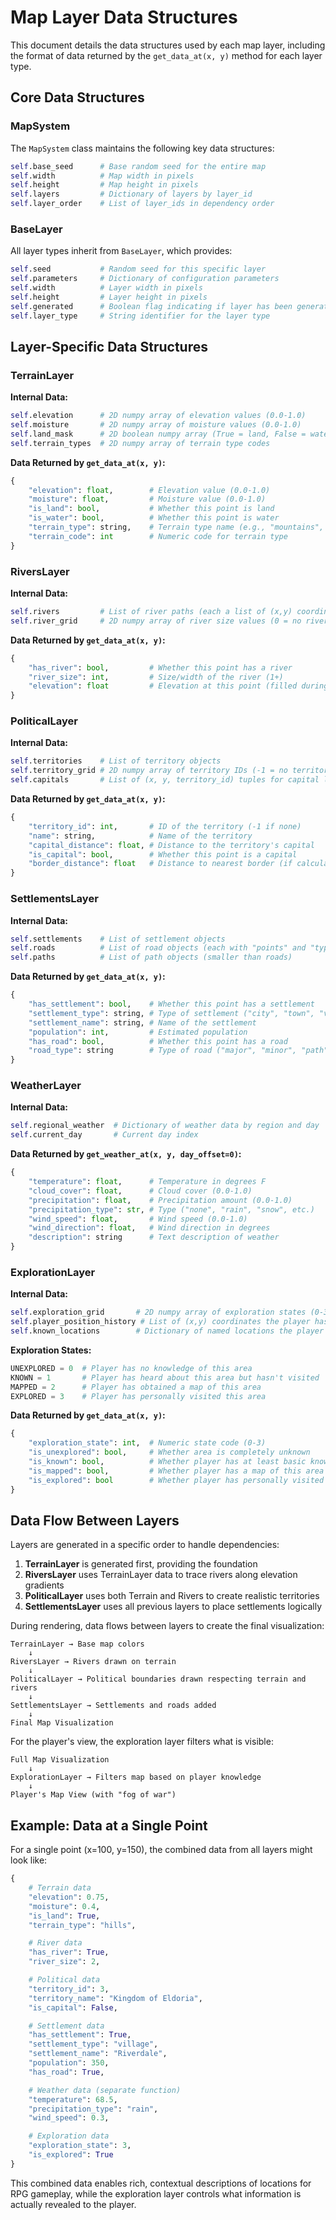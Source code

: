 # Map Layer Data Structures

This document details the data structures used by each map layer, including the format of data returned by the `get_data_at(x, y)` method for each layer type.

## Core Data Structures

### MapSystem

The `MapSystem` class maintains the following key data structures:

```python
self.base_seed      # Base random seed for the entire map
self.width          # Map width in pixels
self.height         # Map height in pixels
self.layers         # Dictionary of layers by layer_id
self.layer_order    # List of layer_ids in dependency order
```

### BaseLayer

All layer types inherit from `BaseLayer`, which provides:

```python
self.seed           # Random seed for this specific layer
self.parameters     # Dictionary of configuration parameters
self.width          # Layer width in pixels
self.height         # Layer height in pixels
self.generated      # Boolean flag indicating if layer has been generated
self.layer_type     # String identifier for the layer type
```

## Layer-Specific Data Structures

### TerrainLayer

**Internal Data:**
```python
self.elevation      # 2D numpy array of elevation values (0.0-1.0)
self.moisture       # 2D numpy array of moisture values (0.0-1.0)
self.land_mask      # 2D boolean numpy array (True = land, False = water)
self.terrain_types  # 2D numpy array of terrain type codes
```

**Data Returned by `get_data_at(x, y)`:**
```python
{
    "elevation": float,        # Elevation value (0.0-1.0)
    "moisture": float,         # Moisture value (0.0-1.0)
    "is_land": bool,           # Whether this point is land
    "is_water": bool,          # Whether this point is water
    "terrain_type": string,    # Terrain type name (e.g., "mountains", "plains")
    "terrain_code": int        # Numeric code for terrain type
}
```

### RiversLayer

**Internal Data:**
```python
self.rivers         # List of river paths (each a list of (x,y) coordinates)
self.river_grid     # 2D numpy array of river size values (0 = no river)
```

**Data Returned by `get_data_at(x, y)`:**
```python
{
    "has_river": bool,         # Whether this point has a river
    "river_size": int,         # Size/width of the river (1+)
    "elevation": float         # Elevation at this point (filled during rendering)
}
```

### PoliticalLayer

**Internal Data:**
```python
self.territories    # List of territory objects
self.territory_grid # 2D numpy array of territory IDs (-1 = no territory)
self.capitals       # List of (x, y, territory_id) tuples for capital locations
```

**Data Returned by `get_data_at(x, y)`:**
```python
{
    "territory_id": int,       # ID of the territory (-1 if none)
    "name": string,            # Name of the territory
    "capital_distance": float, # Distance to the territory's capital
    "is_capital": bool,        # Whether this point is a capital
    "border_distance": float   # Distance to nearest border (if calculated)
}
```

### SettlementsLayer

**Internal Data:**
```python
self.settlements    # List of settlement objects
self.roads          # List of road objects (each with "points" and "type")
self.paths          # List of path objects (smaller than roads)
```

**Data Returned by `get_data_at(x, y)`:**
```python
{
    "has_settlement": bool,    # Whether this point has a settlement
    "settlement_type": string, # Type of settlement ("city", "town", "village")
    "settlement_name": string, # Name of the settlement
    "population": int,         # Estimated population
    "has_road": bool,          # Whether this point has a road
    "road_type": string        # Type of road ("major", "minor", "path")
}
```

### WeatherLayer

**Internal Data:**
```python
self.regional_weather  # Dictionary of weather data by region and day
self.current_day       # Current day index
```

**Data Returned by `get_weather_at(x, y, day_offset=0)`:**
```python
{
    "temperature": float,      # Temperature in degrees F
    "cloud_cover": float,      # Cloud cover (0.0-1.0)
    "precipitation": float,    # Precipitation amount (0.0-1.0)
    "precipitation_type": str, # Type ("none", "rain", "snow", etc.)
    "wind_speed": float,       # Wind speed (0.0-1.0)
    "wind_direction": float,   # Wind direction in degrees
    "description": string      # Text description of weather
}
```

### ExplorationLayer

**Internal Data:**
```python
self.exploration_grid       # 2D numpy array of exploration states (0-3)
self.player_position_history # List of (x,y) coordinates the player has visited
self.known_locations        # Dictionary of named locations the player knows
```

**Exploration States:**
```python
UNEXPLORED = 0  # Player has no knowledge of this area
KNOWN = 1       # Player has heard about this area but hasn't visited
MAPPED = 2      # Player has obtained a map of this area
EXPLORED = 3    # Player has personally visited this area
```

**Data Returned by `get_data_at(x, y)`:**
```python
{
    "exploration_state": int,  # Numeric state code (0-3)
    "is_unexplored": bool,     # Whether area is completely unknown
    "is_known": bool,          # Whether player has at least basic knowledge
    "is_mapped": bool,         # Whether player has a map of this area
    "is_explored": bool        # Whether player has personally visited
}
```

## Data Flow Between Layers

Layers are generated in a specific order to handle dependencies:

1. **TerrainLayer** is generated first, providing the foundation
2. **RiversLayer** uses TerrainLayer data to trace rivers along elevation gradients
3. **PoliticalLayer** uses both Terrain and Rivers to create realistic territories
4. **SettlementsLayer** uses all previous layers to place settlements logically

During rendering, data flows between layers to create the final visualization:

```
TerrainLayer → Base map colors
    ↓
RiversLayer → Rivers drawn on terrain
    ↓
PoliticalLayer → Political boundaries drawn respecting terrain and rivers
    ↓
SettlementsLayer → Settlements and roads added
    ↓
Final Map Visualization
```

For the player's view, the exploration layer filters what is visible:

```
Full Map Visualization
    ↓
ExplorationLayer → Filters map based on player knowledge
    ↓
Player's Map View (with "fog of war")
```

## Example: Data at a Single Point

For a single point (x=100, y=150), the combined data from all layers might look like:

```python
{
    # Terrain data
    "elevation": 0.75,
    "moisture": 0.4,
    "is_land": True,
    "terrain_type": "hills",

    # River data
    "has_river": True,
    "river_size": 2,

    # Political data
    "territory_id": 3,
    "territory_name": "Kingdom of Eldoria",
    "is_capital": False,

    # Settlement data
    "has_settlement": True,
    "settlement_type": "village",
    "settlement_name": "Riverdale",
    "population": 350,
    "has_road": True,

    # Weather data (separate function)
    "temperature": 68.5,
    "precipitation_type": "rain",
    "wind_speed": 0.3,

    # Exploration data
    "exploration_state": 3,
    "is_explored": True
}
```

This combined data enables rich, contextual descriptions of locations for RPG gameplay, while the exploration layer controls what information is actually revealed to the player.
